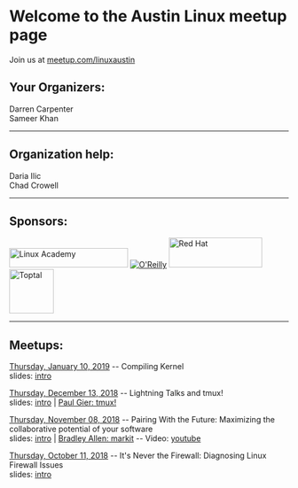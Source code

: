 # Welcome to the Austin Linux meetup page
Join us at [meetup.com/linuxaustin](https://www.meetup.com/linuxaustin/)

## Your Organizers:  
Darren Carpenter  
Sameer Khan

---

## Organization help:  
Daria Ilic  
Chad Crowell

---

## Sponsors:

<a href="https://linuxacademy.com" class="logo"><img src="https://linuxacademy.com/templates/default/assets/img/LinuxAcademy-logo-dk.svg" alt="Linux Academy" height="35px" width="214px"></a>
<a href="https://www.oreilly.com/pub/cpc/169501"><img src="https://www.oreilly.com/partner_file/ORM_logo_box75_hex.jpg" alt="O'Reilly"/></a>
<a href="https://www.redhat.com"><img src="https://www.redhat.com/profiles/rh/themes/redhatdotcom/img/logo-reverse.svg" alt="Red Hat" height="54px" width="168px"></a><a href="https://www.toptal.com"><img src="https://uploads.toptal.io/press-center/logos/blue/regular-logo/full_logo.svg" alt="Toptal" height="80.px"></a>

---

## Meetups:

[Thursday, January 10, 2019](https://www.meetup.com/linuxaustin/events/jbxcnqyzcbnb/) -- Compiling Kernel  
slides: [intro](https://linuxaustin.github.io/intro-slides/2019-01-10)

[Thursday, December 13, 2018](https://www.meetup.com/linuxaustin/events/lbqzhqyxqbrb/) -- Lightning Talks and tmux!  
slides: [intro](https://linuxaustin.github.io/intro-slides/2018-12-13) | [Paul Gier: tmux!](https://github.com/linuxaustin/tmux-notes/blob/master/tmux-presentation.org)

[Thursday, November 08, 2018](https://www.meetup.com/linuxaustin/events/lbqzhqyxpblb/) -- Pairing With the Future: Maximizing the collaborative potential of your software  
slides: [intro](https://linuxaustin.github.io/intro-slides/2018-11-08) | [Bradley Allen: markit](https://github.com/linuxaustin/OtherSlides/blob/master/markit-presentation-18-11-09-01.odp) -- Video: [youtube](https://youtu.be/Ti0kMejBgkk)

[Thursday, October 11, 2018](https://www.meetup.com/linuxaustin/events/zqmmhqyxnbpb/) -- It's Never the Firewall: Diagnosing Linux Firewall Issues  
slides: [intro](https://linuxaustin.github.io/intro-slides/11-10-18)
